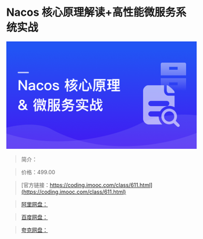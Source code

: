 # Nacos 核心原理解读+高性能微服务系统实战

![img](../../assets/63773e56090d2b2205400304.png)

> 简介：

> 价格：499.00

> [官方链接：https://coding.imooc.com/class/611.html](https://coding.imooc.com/class/611.html)

> [阿里网盘：]()

> [百度网盘：]()

> [夸克网盘：]()

